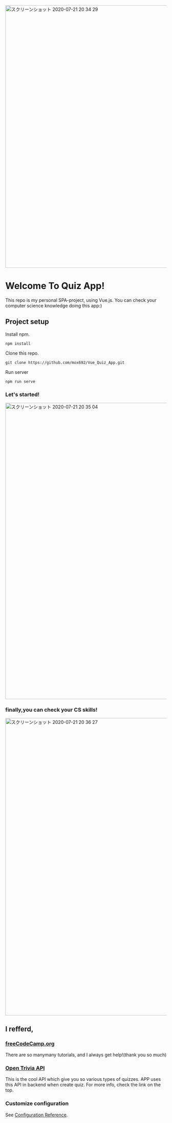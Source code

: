 

<img width="817" alt="スクリーンショット 2020-07-21 20 34 29" src="https://user-images.githubusercontent.com/55653825/88051091-07d12700-cb93-11ea-9a12-6605e104fc9c.png">


# Welcome To Quiz App!
This repo is my personal SPA-project, using Vue.js.
You can check your computer science knowledge doing this app:)


## Project setup
Install npm.
```
npm install
```
Clone this repo.

```
git clone https://github.com/mox692/Vue_Quiz_App.git
```

Run server
```
npm run serve
```

### Let's started!
<img width="922" alt="スクリーンショット 2020-07-21 20 35 04" src="https://user-images.githubusercontent.com/55653825/88051632-e45aac00-cb93-11ea-997f-1ecfc3f0f7c7.png">


### finally,you can check your CS skills!
<img width="925" alt="スクリーンショット 2020-07-21 20 36 27" src="https://user-images.githubusercontent.com/55653825/88051697-f9373f80-cb93-11ea-9146-fcdf43aad027.png">

## I refferd,

### [freeCodeCamp.org](https://www.youtube.com/watch?v=4deVCNJq3qc&t=5258s)

There are so manymany tutorials, and I always get help!(thank you so much)

### [Open Trivia API](https://opentdb.com/api_config.php)

This is the cool API which give you so various types of quizzes.
APP uses this API in backend when create quiz.
For more info, check the link on the top.

### Customize configuration
See [Configuration Reference](https://cli.vuejs.org/config/).
